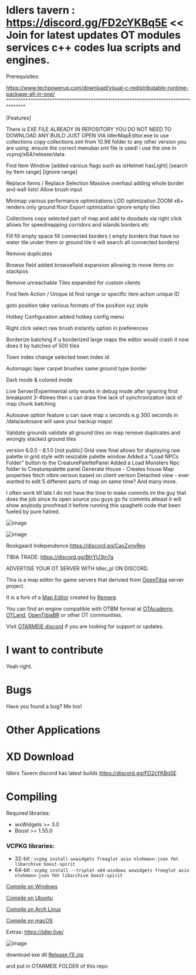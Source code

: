 Idlers tavern : https://discord.gg/FD2cYKBq5E  << Join for latest updates OT modules services c++ codes lua scripts and engines.
=============
Prerequisites:

https://www.techpowerup.com/download/visual-c-redistributable-runtime-package-all-in-one/
^^^^^^^^^^^^^^^^^^^^^^^^^^^^^^^^^^^^^^^^^^^^^^^^^^^^^^^^^^^^^^^^^^^^^^^^^^^^^^^^^^^^



[Features]

There is EXE FILE ALREADY IN REPOSITORY YOU DO NOT NEED TO DOWNLOAD ANY BUILD JUST OPEN VIA IdlerMapEditor.exe
to use collections copy collections.xml from 10.98 folder to any other version you are using. ensure the correct menubar.xml file is used! i use the one in vcproj/x64/release/data

Find Item Window
[added various flags such as isHelmet hasLight]
[search by Item range]
[ignore range]

Replace Items / Replace Selection
Massive overhaul adding whole border and wall lists!
Allow brush input

Minimap 
various performance optimizations
LOD optimization ZOOM x8+ renders only ground floor
Export optmization ignore empty tiles

Collections
copy selected part of map and add to doodads via right click allows for speedmapping corridors and islands borders etc

Fill
fill empty space
fill connected borders ( empty borders that have no water tile under them or ground tile it will search all connected borders)

Remove duplicates

Browse field 
added browsefield expansion allowing to move items on stackpos

Remove unreachable Tiles
expanded for custom clients

Find Item Action / Unique Id 
find range or specific item action unique ID

goto position
take various formats of the position xyz style

Hotkey Configuration
added hotkey config menu

Right click select raw brush instantly
option in preferences

Borderize batching
if u borderized large maps the editor would crash it now does it by batches of 500 tiles

Town index
change selected town index id


Automagic
layer carpet brushes
same ground type border


Dark mode
& colored mode


Live Server(Experimental only works in debug mode after ignoring first breakpoint 3-4times then u can draw fine
lack of synchronization
lack of map chunk batching

Autosave option feature
u can save map x seconds e.g 300 seconds in /data/autosave will save your backup maps!


Validate grounds
validate all ground tiles on map remove duplicates and wrongly stacked ground tiles


version 6.0.0 - 6.1.0 [not public]
Grid view final
allows for displaying raw palette in grid style with resizable palette window
Added a "Load NPCs Folder" button to the CreaturePalettePanel
Added a Load Monsters Npc folder to Creaturepalette panel
Generate House - Creates house
Map properties fetch otbm verison based on client verison
Detached view - ever wanted to edit 5 different parts of map on same time? 
And many more.


I often work till late I do not have the time to make commits im the guy that does the job since its open source you guys go fix commits atleast it will show anybody proofread it before running this spaghetti code that been fueled by pure hatred.


![image](https://github.com/user-attachments/assets/fa261227-5d88-4d00-9c60-0f48e393adc5)


![image](https://github.com/user-attachments/assets/44c2defe-7cb3-4998-b371-15b1387a4b7f)





Rookgaard Independence
https://discord.gg/CavZvnvRey

TIBIA TRADE:
https://discord.gg/BtrYU3tn7a

ADVERTISE YOUR OT SERVER WITH Idler_pl ON DISCORD.

This is a map editor for game servers that derivied from [OpenTibia](https://github.com/opentibia/server) server project.

It is a fork of a [Map Editor](https://github.com/hampusborgos/rme) created by [Remere](https://github.com/hampusborgos).

You can find an engine compatible with OTBM format at [OTAcademy](https://github.com/OTAcademy), [OTLand](https://github.com/OTLand), [OpenTibiaBR](https://github.com/OpenTibiaBR) or other OT communities.

Visit [OTARMEIE discord](https://discord.gg/FD2cYKBq5E) if you are looking for support or updates.

I want to contribute
====================

Yeah right. 

Bugs
======

Have you found a bug? Me too!

Other Applications
==========
XD
Download
========

Idlers Tavern discord has latest builds
https://discord.gg/FD2cYKBq5E


Compiling
=========
Required libraries:
* wxWidgets >= 3.0
* Boost >= 1.55.0

### VCPKG libraries:
* 32-bit : `vcpkg install wxwidgets freeglut asio nlohmann-json fmt libarchive boost-spirit`
* 64-bit : `vcpkg install --triplet x64-windows wxwidgets freeglut asio nlohmann-json fmt libarchive boost-spirit`

[Compile on Windows](https://github.com/hjnilsson/rme/wiki/Compiling-on-Windows)

[Compile on Ubuntu](https://github.com/hjnilsson/rme/wiki/Compiling-on-Ubuntu)

[Compile on Arch Linux](https://github.com/hjnilsson/rme/wiki/Compiling-on-Arch-Linux)

[Compile on macOS](https://github.com/hjnilsson/rme/wiki/Compiling-on-macOS)

Extras:
https://idler.live/

![image](https://github.com/user-attachments/assets/aa00772e-8067-4b96-88b4-97dd0bbbb0f9)


download exe dll
[Release (1).zip](https://github.com/user-attachments/files/19621775/Release.1.zip)

and put in OTARMEIE FOLDER of this repo 

